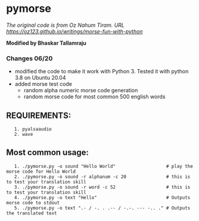 # pymorse

*The original code is from Oz Nahum Tiram. URL https://oz123.github.io/writings/morse-fun-with-python*

**Modified by Bhaskar Tallamraju**

 ### Changes 06/20
  + modified the code to make it work with Python 3. Tested it with python 3.8 on Ubuntu 20.04
  + added morse test code
    + random alpha numeric morse code generation
    + random morse code for most common 500 english words

 ## REQUIREMENTS: 
       1. pyalsaaudio
       2. wave 

 ## Most common usage:
       1. ./pymorse.py -o sound "Hello World"                   # play the morse code for Hello World
       2. ./pymorse.py -o sound -r alphanum -c 20               # this is to test your translation skill
       3. ./pymorse.py -o sound -r word -c 52                   # this is to test your translation skill
       4. ./pymorse.py -o text "Hello"                          # Outputs morse code to stdout
       5. ./pymorse.py -o text ".- / -. . .-- / -.-. --- -.. ." # Outputs the translated text 
